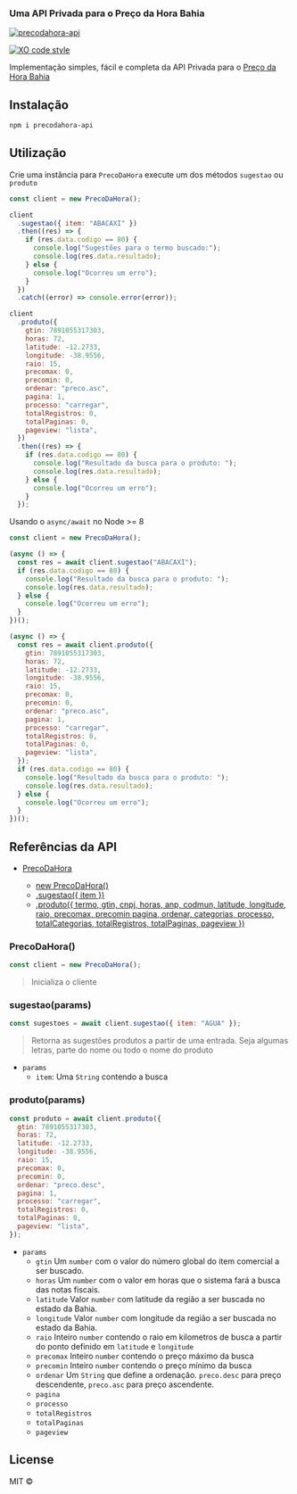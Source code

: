 ### Uma API Privada para o Preço da Hora Bahia

[![precodahora-api](https://circleci.com/gh/Pedneri1/precodahora-api.svg?style=shield)](https://circleci.com/gh/Pedneri1/precodahora-api)

[![XO code style](https://img.shields.io/badge/code_style-XO-5ed9c7.svg)](https://github.com/sindresorhus/xo)

Implementação simples, fácil e completa da API Privada para o [Preço da Hora Bahia](https://precodahora.ba.gov.br/)

## Instalação

```bash
npm i precodahora-api
```

## Utilização

Crie uma instância para `PrecoDaHora` execute um dos métodos `sugestao` ou `produto`

```js
const client = new PrecoDaHora();

client
  .sugestao({ item: "ABACAXI" })
  .then((res) => {
    if (res.data.codigo == 80) {
      console.log("Sugestões para o termo buscado:");
      console.log(res.data.resultado);
    } else {
      console.log("Ocorreu um erro");
    }
  })
  .catch((error) => console.error(error));

client
  .produto({
    gtin: 7891055317303,
    horas: 72,
    latitude: -12.2733,
    longitude: -38.9556,
    raio: 15,
    precomax: 0,
    precomin: 0,
    ordenar: "preco.asc",
    pagina: 1,
    processo: "carregar",
    totalRegistros: 0,
    totalPaginas: 0,
    pageview: "lista",
  })
  .then((res) => {
    if (res.data.codigo == 80) {
      console.log("Resultado da busca para o produto: ");
      console.log(res.data.resultado);
    } else {
      console.log("Ocorreu um erro");
    }
  });
```

Usando o `async/await` no Node >= 8

```js
const client = new PrecoDaHora();

(async () => {
  const res = await client.sugestao("ABACAXI");
  if (res.data.codigo == 80) {
    console.log("Resultado da busca para o produto: ");
    console.log(res.data.resultado);
  } else {
    console.log("Ocorreu um erro");
  }
})();

(async () => {
  const res = await client.produto({
    gtin: 7891055317303,
    horas: 72,
    latitude: -12.2733,
    longitude: -38.9556,
    raio: 15,
    precomax: 0,
    precomin: 0,
    ordenar: "preco.asc",
    pagina: 1,
    processo: "carregar",
    totalRegistros: 0,
    totalPaginas: 0,
    pageview: "lista",
  });
  if (res.data.codigo == 80) {
    console.log("Resultado da busca para o produto: ");
    console.log(res.data.resultado);
  } else {
    console.log("Ocorreu um erro");
  }
})();
```

## Referências da API

- [PrecoDaHora](#precodahora)

  - [new PrecoDaHora()](#precodahora)
  - [.sugestao({ item })](#sugestaoparams)
  - [.produto({ termo, gtin, cnpj, horas, anp, codmun, latitude, longitude, raio, precomax, precomin pagina, ordenar, categorias, processo, totalCategorias, totalRegistros, totalPaginas, pageview })](#produtoparams)

### PrecoDaHora()

```js
const client = new PrecoDaHora();
```

> Inicializa o cliente

### sugestao(params)

```js
const sugestoes = await client.sugestao({ item: "ÁGUA" });
```

> Retorna as sugestões produtos a partir de uma entrada. Seja algumas letras, parte do nome ou todo o nome do produto

- `params`
  - `item`: Uma `String` contendo a busca

### produto(params)

```js
const produto = await client.produto({
  gtin: 7891055317303,
  horas: 72,
  latitude: -12.2733,
  longitude: -38.9556,
  raio: 15,
  precomax: 0,
  precomin: 0,
  ordenar: "preco.desc",
  pagina: 1,
  processo: "carregar",
  totalRegistros: 0,
  totalPaginas: 0,
  pageview: "lista",
});
```

- `params`
  - `gtin` Um `number` com o valor do número global do item comercial a ser buscado.
  - `horas` Um `number` com o valor em horas que o sistema fará a busca das notas fiscais.
  - `latitude` Valor `number` com latitude da região a ser buscada no estado da Bahia.
  - `longitude` Valor `number` com longitude da região a ser buscada no estado da Bahia.
  - `raio` Inteiro `number` contendo o raio em kilometros de busca a partir do ponto definido em `latitude` e `longitude`
  - `precomax` Inteiro `number` contendo o preço máximo da busca
  - `precomin` Inteiro `number` contendo o preço mínimo da busca
  - `ordenar` Um `String` que define a ordenação. `preco.desc` para preço descendente, `preco.asc` para preço ascendente.
  - `pagina`
  - `processo`
  - `totalRegistros`
  - `totalPaginas`
  - `pageview`

## License

MIT ©
